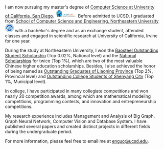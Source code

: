 I am now pursuing my master's degree of [Computer Science at University of California, San Diego](https://cse.ucsd.edu/). <img src='./images/ucsd_cse.png' style='width: 5em;'> Before admitted to UCSD, I graduated from [School of Computer Science and Engineering, Northeastern University](http://www.cse.neu.edu.cn/) <img src='./images/NEU_CSE.png' style='width: 2em;'> with a bachelor's degree and as an exchange student, attended classes and engaged in scientific research at University of California, Irvine for one year. 

During the study at Northeastern University, I won the [Baosteel Outstanding Student Scholarship](Scholarships/宝.jpg) (Top 0.02%, National level) and the [National Scholarships](Scholarships/19国奖.png) for twice (Top 1%), which are two of the most valuable Chinese higher education scholarships. Besides, I also achieved the honor of being named as [Outstanding Graduates of Liaoning Province](awards/省优秀毕业生.jpg) (Top 2%, Provincial level) and [Outstanding College Students of Shenyang City](awards/沈优.png) (Top 1%, Municipal level).

In college, I have participated in many collegiate competitions and won nearly 20 competition awards, among which are mathematical modeling competitions, programming contests, and innovation and entrepreneurship competitions.

My research experience includes Management and Analysis of Big Graph, Graph Neural Network, Computer Vision and Database System. I have published several papers and created distinct projects in different fields during the undergraduate period. 

For more information, please feel free to email me at [enguo@ucsd.edu](mailto:enguo@ucsd.edu).